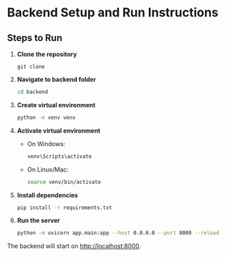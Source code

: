 # Backend Setup and Run Instructions

## Steps to Run

1. **Clone the repository**

   ```
   git clone
   ```

2. **Navigate to backend folder**

   ```bash
   cd backend
   ```

3. **Create virtual environment**

   ```bash
   python -m venv venv
   ```

4. **Activate virtual environment**

   - On Windows:
     ```bash
     venv\Scripts\activate
     ```
   - On Linux/Mac:
     ```bash
     source venv/bin/activate
     ```

5. **Install dependencies**

   ```bash
   pip install -r requirements.txt
   ```

6. **Run the server**

   ```bash
   python -m uvicorn app.main:app --host 0.0.0.0 --port 8000 --reload
   ```

The backend will start on [http://localhost:8000](http://localhost:8000/).

```

```
